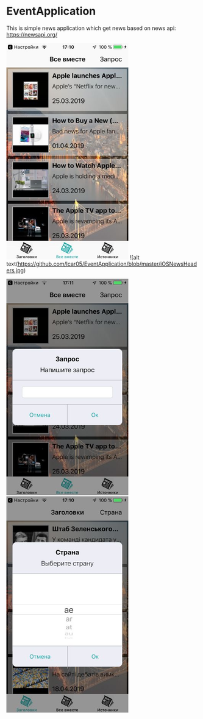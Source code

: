 # EventApplication

This is simple news application which get news based on news api: https://newsapi.org/

![alt text](https://github.com/Icar05/EventApplication/blob/master/iOSNewsEverything.jpg) 
![alt text(https://github.com/Icar05/EventApplication/blob/master/iOSNewsHeaders.jpg)

![alt text](https://github.com/Icar05/EventApplication/blob/master/iOSNewsQuery.jpg)
![alt text](https://github.com/Icar05/EventApplication/blob/master/iOSNewsSelect.jpg) 

